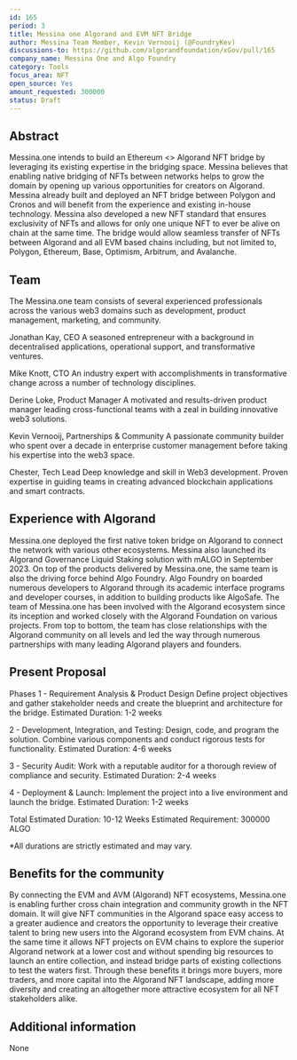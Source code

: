 ```yaml
---
id: 165
period: 3
title: Messina one Algorand and EVM NFT Bridge
author: Messina Team Member, Kevin Vernooij (@FoundryKev)
discussions-to: https://github.com/algorandfoundation/xGov/pull/165
company_name: Messina One and Algo Foundry
category: Tools
focus_area: NFT
open_source: Yes
amount_requested: 300000
status: Draft
---
```


## Abstract
Messina.one intends to build an Ethereum <> Algorand NFT bridge by leveraging its existing expertise in the bridging space. Messina believes that enabling native bridging of NFTs between networks helps to grow the domain by opening up various opportunities for creators on Algorand.
Messina already built and deployed an NFT bridge between Polygon and Cronos and will benefit from the experience and existing in-house technology. Messina also developed a new NFT standard that ensures exclusivity of NFTs and allows for only one unique NFT to ever be alive on chain at the same time.
The bridge would allow seamless transfer of NFTs between Algorand and all EVM based chains including, but not limited to, Polygon, Ethereum, Base, Optimism, Arbitrum, and Avalanche.

## Team
The Messina.one team consists of several experienced professionals across the various web3 domains such as development, product management, marketing, and community.

Jonathan Kay, CEO
A seasoned entrepreneur with a background in decentralised applications, operational support, and transformative ventures.

Mike Knott, CTO 
An industry expert with accomplishments in transformative change across a number of technology disciplines.

Derine Loke, Product Manager 
A motivated and results-driven product manager leading cross-functional teams with a zeal in building innovative web3 solutions.

Kevin Vernooij, Partnerships & Community 
A passionate community builder who spent over a decade in enterprise customer management before taking his expertise into the web3 space.

Chester, Tech Lead 
Deep knowledge and skill in Web3 development. Proven expertise in guiding teams in creating advanced blockchain applications and smart contracts.

## Experience with Algorand
Messina.one deployed the first native token bridge on Algorand to connect the network with various other ecosystems. Messina also launched its Algorand Governance Liquid Staking solution with mALGO in September 2023.
On top of the products delivered by Messina.one, the same team is also the driving force behind Algo Foundry. Algo Foundry on boarded numerous developers to Algorand through its academic interface programs and developer courses, in addition to building products like AlgoSafe.
The team of Messina.one has been involved with the Algorand ecosystem since its inception and worked closely with the Algorand Foundation on various projects.
From top to bottom, the team has close relationships with the Algorand community on all levels and led the way through numerous partnerships with many leading Algorand players and founders.

## Present Proposal
Phases
1 - Requirement Analysis & Product Design
Define project objectives and gather stakeholder needs and create the blueprint and architecture for the bridge.
Estimated Duration: 1-2 weeks

2 - Development, Integration, and Testing: 
Design, code, and program the solution. Combine various components and conduct rigorous tests for functionality.
Estimated Duration: 4-6 weeks

3 - Security Audit: 
Work with a reputable auditor for a thorough review of compliance and security.
Estimated Duration: 2-4 weeks

4 - Deployment & Launch:
Implement the project into a live environment and launch the bridge.
Estimated Duration: 1-2 weeks

Total Estimated Duration: 10-12 Weeks
Estimated Requirement: 300000 ALGO

*All durations are strictly estimated and may vary.

## Benefits for the community
By connecting the EVM and AVM (Algorand) NFT ecosystems, Messina.one is enabling further cross chain integration and community growth in the NFT domain. It will give NFT communities in the Algorand space easy access to a greater audience and creators the opportunity to leverage their creative talent to bring new users into the Algorand ecosystem from EVM chains. 
At the same time it allows NFT projects on EVM chains to explore the superior Algorand network at a lower cost and without spending big resources to launch an entire collection, and instead bridge parts of existing collections to test the waters first.
Through these benefits it brings more buyers, more traders, and more capital into the Algorand NFT landscape, adding more diversity and creating an altogether more attractive ecosystem for all NFT stakeholders alike.

## Additional information
None
